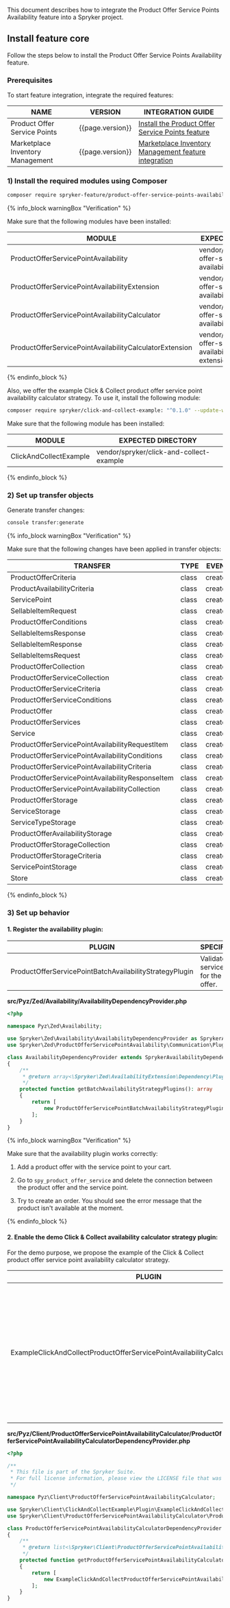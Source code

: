

This document describes how to integrate the Product Offer Service Points Availability feature into a Spryker project.

## Install feature core

Follow the steps below to install the Product Offer Service Points Availability feature.

### Prerequisites

To start feature integration, integrate the required features:

| NAME                             | VERSION          | INTEGRATION GUIDE                                                                                                                                                                                         |
|----------------------------------|------------------|-----------------------------------------------------------------------------------------------------------------------------------------------------------------------------------------------------------|
| Product Offer Service Points     | {{page.version}} | [Install the Product Offer Service Points feature](/docs/pbc/all/offer-management/{{page.version}}/unified-commerce/install-and-upgrade/install-the-product-offer-service-points-feature.html)            |
| Marketplace Inventory Management | {{page.version}} | [Marketplace Inventory Management feature integration](/docs/pbc/all/warehouse-management-system/{{page.version}}/marketplace/install-features/install-the-marketplace-inventory-management-feature.html) |

### 1) Install the required modules using Composer

```bash
composer require spryker-feature/product-offer-service-points-availability: "{{page.version}}" --update-with-dependencies
```

{% info_block warningBox "Verification" %}

Make sure that the following modules have been installed:

| MODULE                                                  | EXPECTED DIRECTORY                                                           |
|---------------------------------------------------------|------------------------------------------------------------------------------|
| ProductOfferServicePointAvailability                    | vendor/spryker/product-offer-service-point-availability                      |
| ProductOfferServicePointAvailabilityExtension           | vendor/spryker/product-offer-service-point-availability-extension            |
| ProductOfferServicePointAvailabilityCalculator          | vendor/spryker/product-offer-service-point-availability-calculator           |
| ProductOfferServicePointAvailabilityCalculatorExtension | vendor/spryker/product-offer-service-point-availability-calculator-extension |

{% endinfo_block %}

Also, we offer the example Click & Collect product offer service point availability calculator strategy. To use it, install the following module:

```bash
composer require spryker/click-and-collect-example: "^0.1.0" --update-with-dependencies
```

Make sure that the following module has been installed:

| MODULE                 | EXPECTED DIRECTORY                       |
|------------------------|------------------------------------------|
| ClickAndCollectExample | vendor/spryker/click-and-collect-example |

{% endinfo_block %}

### 2) Set up transfer objects

Generate transfer changes:

```bash
console transfer:generate
```

{% info_block warningBox "Verification" %}

Make sure that the following changes have been applied in transfer objects:

| TRANSFER                                         | TYPE  | EVENT   | PATH                                                                                   |
|--------------------------------------------------|-------|---------|----------------------------------------------------------------------------------------|
| ProductOfferCriteria                             | class | created | src/Generated/Shared/Transfer/ProductOfferCriteriaTransfer                             |
| ProductAvailabilityCriteria                      | class | created | src/Generated/Shared/Transfer/ProductAvailabilityCriteriaTransfer                      |
| ServicePoint                                     | class | created | src/Generated/Shared/Transfer/ServicePointTransfer                                     |
| SellableItemRequest                              | class | created | src/Generated/Shared/Transfer/SellableItemRequestTransfer                              |
| ProductOfferConditions                           | class | created | src/Generated/Shared/Transfer/ProductOfferConditionsTransfer                           |
| SellableItemsResponse                            | class | created | src/Generated/Shared/Transfer/SellableItemsResponseTransfer                            |
| SellableItemResponse                             | class | created | src/Generated/Shared/Transfer/SellableItemResponseTransfer                             |
| SellableItemsRequest                             | class | created | src/Generated/Shared/Transfer/SellableItemsRequestTransfer                             |
| ProductOfferCollection                           | class | created | src/Generated/Shared/Transfer/ProductOfferCollectionTransfer                           |
| ProductOfferServiceCollection                    | class | created | src/Generated/Shared/Transfer/ProductOfferServiceCollectionTransfer                    |
| ProductOfferServiceCriteria                      | class | created | src/Generated/Shared/Transfer/ProductOfferServiceCriteriaTransfer                      |
| ProductOfferServiceConditions                    | class | created | src/Generated/Shared/Transfer/ProductOfferServiceConditionsTransfer                    |
| ProductOffer                                     | class | created | src/Generated/Shared/Transfer/ProductOfferTransfer                                     |
| ProductOfferServices                             | class | created | src/Generated/Shared/Transfer/ProductOfferServicesTransfer                             |
| Service                                          | class | created | src/Generated/Shared/Transfer/ServiceTransfer                                          |
| ProductOfferServicePointAvailabilityRequestItem  | class | created | src/Generated/Shared/Transfer/ProductOfferServicePointAvailabilityRequestItemTransfer  |
| ProductOfferServicePointAvailabilityConditions   | class | created | src/Generated/Shared/Transfer/ProductOfferServicePointAvailabilityConditionsTransfer   |
| ProductOfferServicePointAvailabilityCriteria     | class | created | src/Generated/Shared/Transfer/ProductOfferServicePointAvailabilityCriteriaTransfer     |
| ProductOfferServicePointAvailabilityResponseItem | class | created | src/Generated/Shared/Transfer/ProductOfferServicePointAvailabilityResponseItemTransfer |
| ProductOfferServicePointAvailabilityCollection   | class | created | src/Generated/Shared/Transfer/ProductOfferServicePointAvailabilityCollectionTransfer   |
| ProductOfferStorage                              | class | created | src/Generated/Shared/Transfer/ProductOfferStorageTransfer                              |
| ServiceStorage                                   | class | created | src/Generated/Shared/Transfer/ServiceStorageTransfer                                   |
| ServiceTypeStorage                               | class | created | src/Generated/Shared/Transfer/ServiceTypeStorageTransfer                               |
| ProductOfferAvailabilityStorage                  | class | created | src/Generated/Shared/Transfer/ProductOfferAvailabilityStorageTransfer                  |
| ProductOfferStorageCollection                    | class | created | src/Generated/Shared/Transfer/ProductOfferStorageCollectionTransfer                    |
| ProductOfferStorageCriteria                      | class | created | src/Generated/Shared/Transfer/ProductOfferStorageCriteriaTransfer                      |
| ServicePointStorage                              | class | created | src/Generated/Shared/Transfer/ServicePointStorageTransfer                              |
| Store                                            | class | created | src/Generated/Shared/Transfer/StoreTransfer                                            |

{% endinfo_block %}

### 3) Set up behavior

#### 1. Register the availability plugin:

| PLUGIN                                                  | SPECIFICATION                                   | PREREQUISITES | NAMESPACE                                                                                                                                  |
|---------------------------------------------------------|-------------------------------------------------|---------------|--------------------------------------------------------------------------------------------------------------------------------------------|
| ProductOfferServicePointBatchAvailabilityStrategyPlugin | Validates service point for the product offer.  | None          | Spryker\Zed\ProductOfferServicePointAvailability\Communication\Plugin\Availability\ProductOfferServicePointBatchAvailabilityStrategyPlugin |

**src/Pyz/Zed/Availability/AvailabilityDependencyProvider.php**

```php
<?php

namespace Pyz\Zed\Availability;

use Spryker\Zed\Availability\AvailabilityDependencyProvider as SprykerAvailabilityDependencyProvider;
use Spryker\Zed\ProductOfferServicePointAvailability\Communication\Plugin\Availability\ProductOfferServicePointBatchAvailabilityStrategyPlugin;

class AvailabilityDependencyProvider extends SprykerAvailabilityDependencyProvider
{
    /**
     * @return array<\Spryker\Zed\AvailabilityExtension\Dependency\Plugin\BatchAvailabilityStrategyPluginInterface>
     */
    protected function getBatchAvailabilityStrategyPlugins(): array
    {
        return [
            new ProductOfferServicePointBatchAvailabilityStrategyPlugin(), // Needs to be before ProductConcreteBatchAvailabilityStrategyPlugin
        ];
    }
}
```

{% info_block warningBox "Verification" %}

Make sure that the availability plugin works correctly:

1.  Add a product offer with the service point to your cart.

2.  Go to `spy_product_offer_service` and delete the connection between the product offer and the service point.

3.  Try to create an order. You should see the error message that the product isn't available at the moment.

{% endinfo_block %}

#### 2. Enable the demo Click & Collect availability calculator strategy plugin:

For the demo purpose, we propose the example of the Click & Collect product offer service point availability calculator strategy.

| PLUGIN                                                                             | SPECIFICATION                                                                                                                                                                             | PREREQUISITES | NAMESPACE                                    |
|------------------------------------------------------------------------------------|-------------------------------------------------------------------------------------------------------------------------------------------------------------------------------------------|---------------|----------------------------------------------|
| ExampleClickAndCollectProductOfferServicePointAvailabilityCalculatorStrategyPlugin | Calculates product offer availabilities, considers merchant references if provided, and returns availabilities by service point UUID for requested items, prioritizing matching criteria. |               | Spryker\Client\ClickAndCollectExample\Plugin |

**src/Pyz/Client/ProductOfferServicePointAvailabilityCalculator/ProductOfferServicePointAvailabilityCalculatorDependencyProvider.php**

```php
<?php

/**
 * This file is part of the Spryker Suite.
 * For full license information, please view the LICENSE file that was distributed with this source code.
 */

namespace Pyz\Client\ProductOfferServicePointAvailabilityCalculator;

use Spryker\Client\ClickAndCollectExample\Plugin\ExampleClickAndCollectProductOfferServicePointAvailabilityCalculatorStrategyPlugin;
use Spryker\Client\ProductOfferServicePointAvailabilityCalculator\ProductOfferServicePointAvailabilityCalculatorDependencyProvider as SprykerProductOfferServicePointAvailabilityCalculatorDependencyProvider;

class ProductOfferServicePointAvailabilityCalculatorDependencyProvider extends SprykerProductOfferServicePointAvailabilityCalculatorDependencyProvider
{
    /**
     * @return list<\Spryker\Client\ProductOfferServicePointAvailabilityCalculatorExtension\Dependency\Plugin\ProductOfferServicePointAvailabilityCalculatorStrategyPluginInterface>
     */
    protected function getProductOfferServicePointAvailabilityCalculatorStrategyPlugins(): array
    {
        return [
            new ExampleClickAndCollectProductOfferServicePointAvailabilityCalculatorStrategyPlugin(),
        ];
    }
}
```
